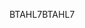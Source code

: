 <span data-ttu-id="46b09-101">BTAHL7</span><span class="sxs-lookup"><span data-stu-id="46b09-101">BTAHL7</span></span>